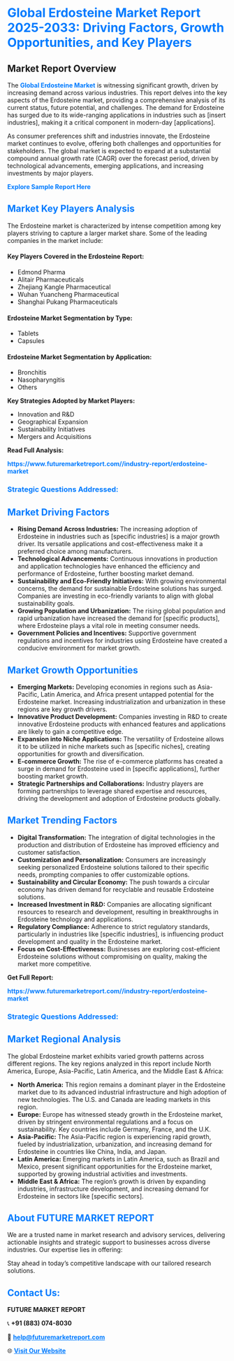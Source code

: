<h1 style="color: #007BFF;">Global Erdosteine Market Report 2025-2033: Driving Factors, Growth Opportunities, and Key Players</h1>

<section id="overview">
<h2>Market Report Overview</h2>
<p>The <a href="https://www.futuremarketreport.com//industry-report/erdosteine-market" style="color: #007BFF; text-decoration: none;"><strong>Global Erdosteine Market</strong></a> is witnessing significant growth, driven by increasing demand across various industries. This report delves into the key aspects of the Erdosteine market, providing a comprehensive analysis of its current status, future potential, and challenges. The demand for Erdosteine has surged due to its wide-ranging applications in industries such as [insert industries], making it a critical component in modern-day [applications].</p>
<p>As consumer preferences shift and industries innovate, the Erdosteine market continues to evolve, offering both challenges and opportunities for stakeholders. The global market is expected to expand at a substantial compound annual growth rate (CAGR) over the forecast period, driven by technological advancements, emerging applications, and increasing investments by major players.</p>
</section>

<section id="overview">
<p><a href="https://www.futuremarketreport.com//request-sample/reportId=64647" style="color: #007BFF; text-decoration: none;"><strong>Explore Sample Report Here</strong></a></p>
</section>

<section id="key-players">
<h2 style="color: #007BFF;">Market Key Players Analysis</h2>
<p>The Erdosteine market is characterized by intense competition among key players striving to capture a larger market share. Some of the leading companies in the market include:</p>
<h4>Key Players Covered in the Erdosteine Report:</h4>
<ul><li>Edmond Pharma</li><li>Alitair Pharmaceuticals</li><li>Zhejiang Kangle Pharmaceutical</li><li>Wuhan Yuancheng Pharmaceutical</li><li>Shanghai Pukang Pharmaceuticals</li></ul>
<h4>Erdosteine Market Segmentation by Type:</h4>
<ul><li>Tablets</li><li>Capsules</li></ul>

<h4>Erdosteine Market Segmentation by Application:</h4>
<ul><li>Bronchitis</li><li>Nasopharyngitis</li><li>Others</li></ul>
<p><strong>Key Strategies Adopted by Market Players:</strong></p>
<ul>
<li>Innovation and R&D</li>
<li>Geographical Expansion</li>
<li>Sustainability Initiatives</li>
<li>Mergers and Acquisitions</li>
</ul>
</section>

<section>
<p><strong>Read Full Analysis: </strong></p><a href="https://www.futuremarketreport.com//industry-report/erdosteine-market" style="color: #007BFF; text-decoration: none;"><strong>https://www.futuremarketreport.com//industry-report/erdosteine-market</strong></a>
<h3 style="color: #007BFF;">Strategic Questions Addressed:</h3>
</section>

<section id="driving-factors">
<h2 style="color: #007BFF;">Market Driving Factors</h2>
<ul>
<li><strong>Rising Demand Across Industries:</strong> The increasing adoption of Erdosteine in industries such as [specific industries] is a major growth driver. Its versatile applications and cost-effectiveness make it a preferred choice among manufacturers.</li>
<li><strong>Technological Advancements:</strong> Continuous innovations in production and application technologies have enhanced the efficiency and performance of Erdosteine, further boosting market demand.</li>
<li><strong>Sustainability and Eco-Friendly Initiatives:</strong> With growing environmental concerns, the demand for sustainable Erdosteine solutions has surged. Companies are investing in eco-friendly variants to align with global sustainability goals.</li>
<li><strong>Growing Population and Urbanization:</strong> The rising global population and rapid urbanization have increased the demand for [specific products], where Erdosteine plays a vital role in meeting consumer needs.</li>
<li><strong>Government Policies and Incentives:</strong> Supportive government regulations and incentives for industries using Erdosteine have created a conducive environment for market growth.</li>
</ul>
</section>

<section id="growth-opportunities">
<h2 style="color: #007BFF;">Market Growth Opportunities</h2>
<ul>
<li><strong>Emerging Markets:</strong> Developing economies in regions such as Asia-Pacific, Latin America, and Africa present untapped potential for the Erdosteine market. Increasing industrialization and urbanization in these regions are key growth drivers.</li>
<li><strong>Innovative Product Development:</strong> Companies investing in R&D to create innovative Erdosteine products with enhanced features and applications are likely to gain a competitive edge.</li>
<li><strong>Expansion into Niche Applications:</strong> The versatility of Erdosteine allows it to be utilized in niche markets such as [specific niches], creating opportunities for growth and diversification.</li>
<li><strong>E-commerce Growth:</strong> The rise of e-commerce platforms has created a surge in demand for Erdosteine used in [specific applications], further boosting market growth.</li>
<li><strong>Strategic Partnerships and Collaborations:</strong> Industry players are forming partnerships to leverage shared expertise and resources, driving the development and adoption of Erdosteine products globally.</li>
</ul>
</section>

<section id="trending-factors">
<h2 style="color: #007BFF;">Market Trending Factors</h2>
<ul>
<li><strong>Digital Transformation:</strong> The integration of digital technologies in the production and distribution of Erdosteine has improved efficiency and customer satisfaction.</li>
<li><strong>Customization and Personalization:</strong> Consumers are increasingly seeking personalized Erdosteine solutions tailored to their specific needs, prompting companies to offer customizable options.</li>
<li><strong>Sustainability and Circular Economy:</strong> The push towards a circular economy has driven demand for recyclable and reusable Erdosteine solutions.</li>
<li><strong>Increased Investment in R&D:</strong> Companies are allocating significant resources to research and development, resulting in breakthroughs in Erdosteine technology and applications.</li>
<li><strong>Regulatory Compliance:</strong> Adherence to strict regulatory standards, particularly in industries like [specific industries], is influencing product development and quality in the Erdosteine market.</li>
<li><strong>Focus on Cost-Effectiveness:</strong> Businesses are exploring cost-efficient Erdosteine solutions without compromising on quality, making the market more competitive.</li>
</ul>
</section>

<section>
<p><strong>Get Full Report: </strong></p><a href="https://www.futuremarketreport.com//industry-report/erdosteine-market" style="color: #007BFF; text-decoration: none;"><strong>https://www.futuremarketreport.com//industry-report/erdosteine-market</strong></a>
<h3 style="color: #007BFF;">Strategic Questions Addressed:</h3>
</section>


<section id="regional-analysis">
<h2 style="color: #007BFF;">Market Regional Analysis</h2>
<p>The global Erdosteine market exhibits varied growth patterns across different regions. The key regions analyzed in this report include North America, Europe, Asia-Pacific, Latin America, and the Middle East & Africa:</p>
<ul>
<li><strong>North America:</strong> This region remains a dominant player in the Erdosteine market due to its advanced industrial infrastructure and high adoption of new technologies. The U.S. and Canada are leading markets in this region.</li>
<li><strong>Europe:</strong> Europe has witnessed steady growth in the Erdosteine market, driven by stringent environmental regulations and a focus on sustainability. Key countries include Germany, France, and the U.K.</li>
<li><strong>Asia-Pacific:</strong> The Asia-Pacific region is experiencing rapid growth, fueled by industrialization, urbanization, and increasing demand for Erdosteine in countries like China, India, and Japan.</li>
<li><strong>Latin America:</strong> Emerging markets in Latin America, such as Brazil and Mexico, present significant opportunities for the Erdosteine market, supported by growing industrial activities and investments.</li>
<li><strong>Middle East & Africa:</strong> The region’s growth is driven by expanding industries, infrastructure development, and increasing demand for Erdosteine in sectors like [specific sectors].</li>
</ul>
</section>

<footer>
<h2 style="color: #007BFF;">About FUTURE MARKET REPORT</h2>
<p>We are a trusted name in market research and advisory services, delivering actionable insights and strategic support to businesses across diverse industries. Our expertise lies in offering:</p>

<p>Stay ahead in today’s competitive landscape with our tailored research solutions.</p>

<h2 style="color: #007BFF;">Contact Us:</h2>
<p><strong>FUTURE MARKET REPORT</strong></p>
<p>📞 <strong>+91 (883) 074-8030</strong></p>
<p>📧 <strong><a href="mailto:help@futuremarketreport.com" style="color: #007BFF;">help@futuremarketreport.com</a></strong></p>
<p>🌐 <strong><a href="https://www.futuremarketreport.com/" style="color: #007BFF;">Visit Our Website</a></strong></p>
</footer>